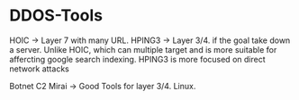 # DDOS-Tools

HOIC -> Layer 7 with many URL.
HPING3 -> Layer 3/4. if the goal take down a server. Unlike HOIC, which can multiple target and is more suitable for affercting google search indexing. HPING3 is more focused on direct network attacks


Botnet C2 Mirai -> Good Tools for layer 3/4. Linux.
